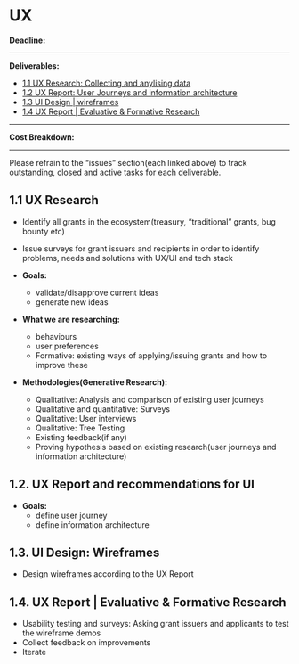 # UX

**Deadline:** <br/>

---

**Deliverables:**

* [1.1 UX Research: Collecting and anylising data](https://github.com/OrdumLTD/UX/issues/1) 
* [1.2 UX Report: User Journeys and information architecture](https://github.com/OrdumLTD/UX/issues/2) 
* [1.3 UI Design | wireframes](https://github.com/OrdumLTD/UX/issues/3)
* [1.4 UX Report | Evaluative & Formative Research](https://github.com/OrdumLTD/UX/issues/3)

---

**Cost Breakdown:**

---

Please refrain to the “issues” section(each linked above) to track outstanding, closed and active tasks for each deliverable. 
 
## **1.1 UX Research**

- Identify all grants in the ecosystem(treasury, “traditional” grants, bug bounty etc)
- Issue surveys for grant issuers and recipients in order to identify problems, needs and solutions with UX/UI and tech stack

- **Goals:**
    - validate/disapprove current ideas
    - generate new ideas

- **What we are researching:**
    - behaviours
    - user preferences
    - Formative: existing ways of applying/issuing grants and how to improve these


- **Methodologies(Generative Research):**
    - Qualitative: Analysis and comparison of existing user journeys
    - Qualitative and quantitative: Surveys
    - Qualitative: User interviews
    - Qualitative: Tree Testing
    - Existing feedback(if any)
    - Proving hypothesis based on existing research(user journeys and information architecture)

## **1.2. UX Report and recommendations for UI**

- **Goals:**
    - define user journey
    - define information architecture
    

## 1.3. **UI Design: Wireframes** 

- Design wireframes according to the UX Report

## **1.4. UX Report | Evaluative & Formative Research** 

- Usability testing and surveys: Asking grant issuers and applicants to test the wireframe demos
- Collect feedback on improvements
- Iterate
